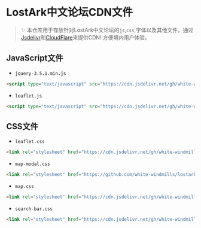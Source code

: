 # LostArk中文论坛CDN文件

> ✨ 本仓库用于存放针对LostArk中文论坛的`js`,`css`,字体以及其他文件，通过[Jsdelivr](https://jsdelivr.net)和[CloudFlare](https://cloudflare.com)来提供CDN! 方便境内用户体验。

## JavaScript文件

- `jquery-3.5.1.min.js`

```html
<script type="text/javascript" src="https://cdn.jsdelivr.net/gh/white-windmills/lostark-cdn@master/js/jquery-3.5.1.min.js"></script>
```

- `leaflet.js`

```html
<script type="text/javascript" src="https://cdn.jsdelivr.net/gh/white-windmills/lostark-cdn@master/js/leaflet.js"></script>
```

## CSS文件

- `leaflet.css`

```html
<link rel="stylesheet" href="https://cdn.jsdelivr.net/gh/white-windmills/lostark-cdn@master/css/leaftlet.css">
```

- `map-modal.css`

```html
<link rel="stylesheet" href="https://github.com/white-windmills/lostark-cdn/blob/master/css/map-modal.css">
```

- `map.css`

```html
<link rel="stylesheet" href="https://cdn.jsdelivr.net/gh/white-windmills/lostark-cdn@master/css/map.css">
```

- `search-bar.css`

```html
<link rel="stylesheet" href="https://cdn.jsdelivr.net/gh/white-windmills/lostark-cdn@master/css/search-bar.css">
```
